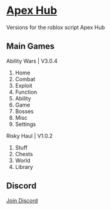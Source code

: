 # [Apex Hub](https://discord.gg/hFCsjYRVJ4)
Versions for the roblox script Apex Hub

## Main Games

Ability Wars | V3.0.4
 1. Home
 2. Combat
 3. Exploit
 4. Function
 5. Ability
 6. Game
 7. Bosses
 8. Misc
 9. Settings

Risky Haul   | V1.0.2
 1. Stuff
 2. Chests
 3. World
 4. Library

## Discord
[Join Discord](https://discord.gg/hFCsjYRVJ4)
